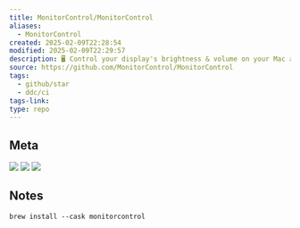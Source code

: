 ```yaml
---
title: MonitorControl/MonitorControl
aliases:
  - MonitorControl
created: 2025-02-09T22:28:54
modified: 2025-02-09T22:29:57
description: 🖥 Control your display's brightness & volume on your Mac as if it was a native Apple Display. Use Apple Keyboard keys or custom shortcuts. Shows the native macOS OSDs.
source: https://github.com/MonitorControl/MonitorControl
tags:
  - github/star
  - ddc/ci
tags-link: 
type: repo
---
```


## Meta

![](https://img.shields.io/github/stars/MonitorControl/MonitorControl?style=for-the-badge&label=stars) ![](https://img.shields.io/github/repo-size/MonitorControl/MonitorControl?style=for-the-badge&label=size) ![](https://img.shields.io/github/created-at/MonitorControl/MonitorControl?style=for-the-badge&label=since)

## Notes

```shell
brew install --cask monitorcontrol
```
